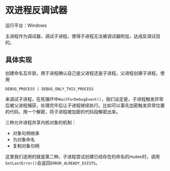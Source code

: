 # 双进程反调试器

运行平台：Windows

主进程作为调试器，调试子进程，使得子进程无法被调试器附加，达成反调试目的。



## 具体实现

创建命名互斥锁，用于进程确认自己是父进程还是子进程。父进程创建子进程，使用

```
DEBUG_PROCESS | DEBUG_ONLY_THIS_PROCESS
```

来调试子进程，在死循环中`WaitForDebugEvent()`，我们设定是，子进程触发异常后被父进程捕获，处理完毕后让子进程继续执行。比如可以事先加密触发异常位置的代码，用一个解密，将子进程被加密的代码段解密出来。

三种允许进程共享内核对象的机制：

- 对象句柄继承
- 为对象命名
- 复制对象句柄

这里我们选用的就是第二种。子进程尝试创建已经存在的命名的mutex时，调用`GetLastError()`会返回`ERROR_ALREADY_EXISTS`。



